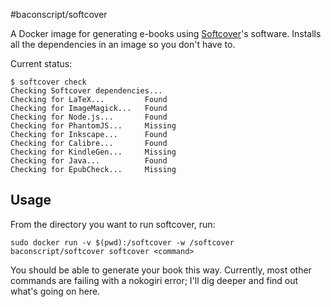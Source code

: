 #baconscript/softcover

A Docker image for generating e-books using [Softcover](https://www.softcover.io/)'s software. Installs all the dependencies in an image so you don't have to.

Current status:
```
$ softcover check
Checking Softcover dependencies...
Checking for LaTeX...         Found
Checking for ImageMagick...   Found
Checking for Node.js...       Found
Checking for PhantomJS...     Missing
Checking for Inkscape...      Found
Checking for Calibre...       Found
Checking for KindleGen...     Missing
Checking for Java...          Found
Checking for EpubCheck...     Missing
```

## Usage

From the directory you want to run softcover, run:

    sudo docker run -v $(pwd):/softcover -w /softcover baconscript/softcover softcover <command>

You should be able to generate your book this way. Currently, most other commands are failing with a nokogiri error; I'll dig deeper and find out what's going on here.
